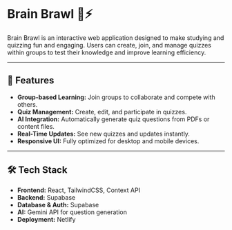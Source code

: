 # Brain Brawl 🧠⚡

Brain Brawl is an interactive web application designed to make studying and quizzing fun and engaging. Users can create, join, and manage quizzes within groups to test their knowledge and improve learning efficiency.

---

## 🚀 Features
- **Group-based Learning:** Join groups to collaborate and compete with others.
- **Quiz Management:** Create, edit, and participate in quizzes.
- **AI Integration:** Automatically generate quiz questions from PDFs or content files.
- **Real-Time Updates:** See new quizzes and updates instantly.
- **Responsive UI:** Fully optimized for desktop and mobile devices.

---

## 🛠️ Tech Stack
- **Frontend:** React, TailwindCSS, Context API  
- **Backend:**  Supabase  
- **Database & Auth:** Supabase  
- **AI:** Gemini API for question generation  
- **Deployment:** Netlify
